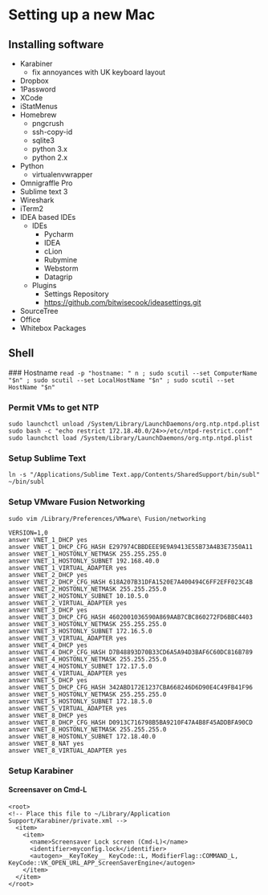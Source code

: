 # Setting up a new Mac

## Installing software

 * Karabiner
   * fix annoyances with UK keyboard layout
 * Dropbox
 * 1Password
 * XCode
 * iStatMenus
 * Homebrew
   * pngcrush
   * ssh-copy-id
   * sqlite3
   * python 3.x
   * python 2.x
 * Python
   * virtualenvwrapper  
 * Omnigraffle Pro
 * Sublime text 3
 * Wireshark
 * iTerm2
 * IDEA based IDEs
   * IDEs
     * Pycharm
     * IDEA
     * cLion
     * Rubymine
     * Webstorm
     * Datagrip
   * Plugins
     * Settings Repository
     * https://github.com/bitwisecook/ideasettings.git
 * SourceTree
 * Office
 * Whitebox Packages
 
## Shell

### Hostname
`read -p "hostname: " n ; sudo scutil --set ComputerName "$n" ; sudo scutil --set LocalHostName "$n" ; sudo scutil --set HostName "$n"`  

### Permit VMs to get NTP
`sudo launchctl unload /System/Library/LaunchDaemons/org.ntp.ntpd.plist`  
`sudo bash -c "echo restrict 172.18.40.0/24>>/etc/ntpd-restrict.conf"`  
`sudo launchctl load /System/Library/LaunchDaemons/org.ntp.ntpd.plist`  

### Setup Sublime Text
`ln -s "/Applications/Sublime Text.app/Contents/SharedSupport/bin/subl" ~/bin/subl`  

### Setup VMware Fusion Networking
`sudo vim /Library/Preferences/VMware\ Fusion/networking`  
```
VERSION=1,0
answer VNET_1_DHCP yes
answer VNET_1_DHCP_CFG_HASH E297974CBBDEEE9E9A9413E55B73A4B3E7350A11
answer VNET_1_HOSTONLY_NETMASK 255.255.255.0
answer VNET_1_HOSTONLY_SUBNET 192.168.40.0
answer VNET_1_VIRTUAL_ADAPTER yes
answer VNET_2_DHCP yes
answer VNET_2_DHCP_CFG_HASH 618A207B31DFA1520E7A400494C6FF2EFF023C4B
answer VNET_2_HOSTONLY_NETMASK 255.255.255.0
answer VNET_2_HOSTONLY_SUBNET 10.10.5.0
answer VNET_2_VIRTUAL_ADAPTER yes
answer VNET_3_DHCP yes
answer VNET_3_DHCP_CFG_HASH 4602001036590A869AAB7CBC860272FD6BBC4403
answer VNET_3_HOSTONLY_NETMASK 255.255.255.0
answer VNET_3_HOSTONLY_SUBNET 172.16.5.0
answer VNET_3_VIRTUAL_ADAPTER yes
answer VNET_4_DHCP yes
answer VNET_4_DHCP_CFG_HASH D7B48893D70B33CD6A5A94D3BAF6C60DC816B789
answer VNET_4_HOSTONLY_NETMASK 255.255.255.0
answer VNET_4_HOSTONLY_SUBNET 172.17.5.0
answer VNET_4_VIRTUAL_ADAPTER yes
answer VNET_5_DHCP yes
answer VNET_5_DHCP_CFG_HASH 342ABD172E1237CBA668246D6D90E4C49FB41F96
answer VNET_5_HOSTONLY_NETMASK 255.255.255.0
answer VNET_5_HOSTONLY_SUBNET 172.18.5.0
answer VNET_5_VIRTUAL_ADAPTER yes
answer VNET_8_DHCP yes
answer VNET_8_DHCP_CFG_HASH D0913C716798B5BA9210F47A4B8F45ADDBFA90CD
answer VNET_8_HOSTONLY_NETMASK 255.255.255.0
answer VNET_8_HOSTONLY_SUBNET 172.18.40.0
answer VNET_8_NAT yes
answer VNET_8_VIRTUAL_ADAPTER yes
```

### Setup Karabiner

#### Screensaver on Cmd-L
```
<root>
<!-- Place this file to ~/Library/Application Support/Karabiner/private.xml -->
  <item>
    <item>
      <name>Screensaver Lock screen (Cmd-L)</name>
      <identifier>myconfig.lock</identifier>
      <autogen>__KeyToKey__ KeyCode::L, ModifierFlag::COMMAND_L, KeyCode::VK_OPEN_URL_APP_ScreenSaverEngine</autogen>
    </item>
  </item>
</root>
```
